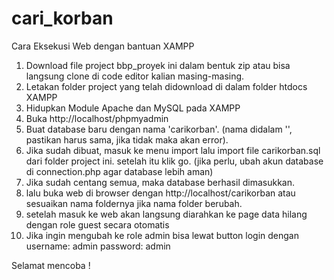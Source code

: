 # cari_korban

Cara Eksekusi Web dengan bantuan XAMPP
1. Download file project bbp_proyek ini dalam bentuk zip atau bisa langsung clone di code editor kalian masing-masing.
2. Letakan folder project yang telah didownload di dalam folder htdocs XAMPP
3. Hidupkan Module Apache dan MySQL pada XAMPP
4. Buka http://localhost/phpmyadmin
5. Buat database baru dengan nama 'carikorban'. (nama didalam '', pastikan harus sama, jika tidak maka akan error).
6. Jika sudah dibuat, masuk ke menu import lalu import file carikorban.sql dari folder project ini. setelah itu klik go. (jika perlu, ubah akun database di connection.php agar database lebih aman)
7. Jika sudah centang semua, maka database berhasil dimasukkan. 
8. lalu buka web di browser dengan http://localhost/carikorban atau sesuaikan nama foldernya jika nama folder berubah.
9. setelah masuk ke web akan langsung diarahkan ke page data hilang dengan role guest secara otomatis
10. Jika ingin mengubah ke role admin bisa lewat button login dengan 
username: admin
password: admin

Selamat mencoba ! 